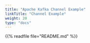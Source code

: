 ```yaml
---
title: "Apache Kafka Channel Example"
linkTitle: "Channel Example"
weight: 20
type: "docs"
---
```


{{% readfile file="README.md" %}}
